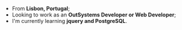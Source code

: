 - From <strong>Lisbon, Portugal</strong>;
- Looking to work as an <strong>OutSystems Developer or Web Developer</strong>;
- I'm currently learning <strong>jquery and PostgreSQL</strong>.
